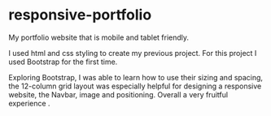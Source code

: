 # responsive-portfolio
My portfolio website that is mobile and tablet friendly.

I used html and css styling to create my previous project. For this project I used Bootstrap for the first time.

Exploring Bootstrap, I was able to learn how to use their sizing and spacing, the 12-column grid layout was especially helpful for designing a responsive website, the Navbar, image and positioning. Overall a very fruitful experience  .

